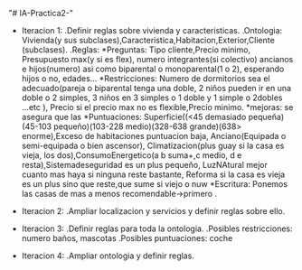 "# IA-Practica2-" 

- Iteracion 1: 
	.Definir reglas sobre vivienda y caracteristicas.
	.Ontologia: Vivienda(y sus subclases),Caracteristica,Habitacion,Exterior,Cliente (subclases).
	.Reglas:
		*Preguntas: Tipo cliente,Precio minimo, Presupuesto max(y si es flex), numero integrantes(si colectivo) ancianos e 					hijos(numero) asi como biparental o monoparental(1 o 2), esperando hijos o no, edades...
		*Restricciones: Numero de dormitorios sea el adecuado(pareja o biparental tenga una doble, 2 niños pueden ir en una doble o 2 simples, 3 niños en 3 simples o 1 doble y 1 simple o 2dobles ...etc ), Precio si el precio max no es flexible,Precio minimo. 
		*mejoras: se asegura que las 
		*Puntuaciones: Superficie((<45 demasiado pequeña)(45-103 pequeño)(103-228 medio)(328-638 grande)(638> enorme),Exceso de habitaciones puntuacion baja, Anciano(Equipada o semi-equipada o bien ascensor), Climatizacion(plus guay si la casa es vieja, los dos),ConsumoEnergetico(a b suma+,c medio, d e resta),Sistemadeseguridad es un plus pequeño, LuzNAtural mejor cuanto mas haya si ninguna reste bastante, Reforma si la casa es vieja es un plus sino que reste,que sume si viejo o nuw
		*Escritura: Ponemos las casas de mas a menos recomendable->primero
	.
	
- Iteracion 2: 
	.Ampliar localizacion y servicios y definir reglas sobre ello.  
- Iteracion 3:
	.Definir reglas para toda la ontologia.
	.Posibles restricciones: numero baños, mascotas
	.Posibles puntuaciones: coche
- Iteracion 4:
	.Ampliar ontologia y definir reglas. 
